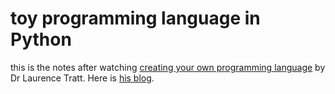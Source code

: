 # toy programming language in Python

this is the notes after watching [creating your own programming language](https://www.youtube.com/watch?v=Q2UDHY5as90) by Dr Laurence Tratt. Here is [his blog](https://tratt.net/laurie/blog/).


